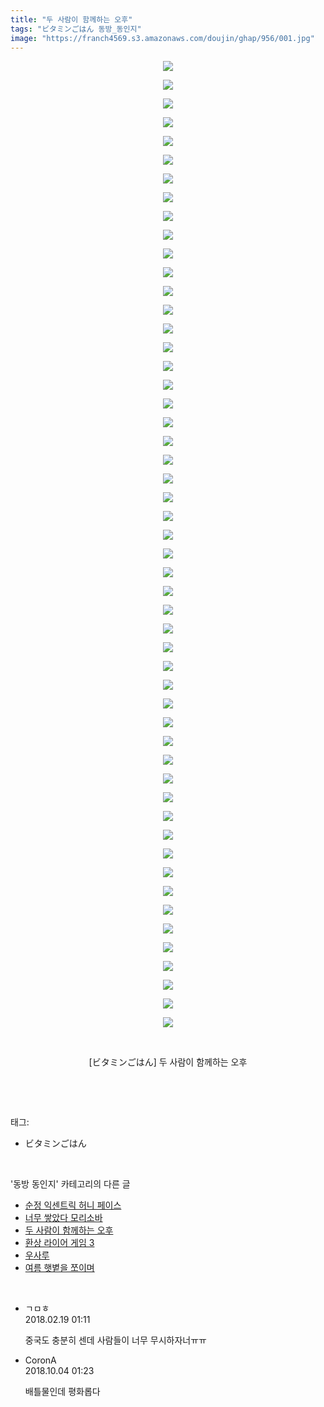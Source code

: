 ```yaml
---
title: "두 사람이 함께하는 오후"
tags: "ビタミンごはん 동방_동인지"
image: "https://franch4569.s3.amazonaws.com/doujin/ghap/956/001.jpg"
---
```

<div class="article">
<p style="text-align: center; clear: none; float: none;"><img src="{{ site.imgserver2 }}/ghap/956/001.jpg"/></p>
<p style="text-align: center; clear: none; float: none;"><img src="{{ site.imgserver2 }}/ghap/956/002.jpg"/></p>
<p style="text-align: center; clear: none; float: none;"><img src="{{ site.imgserver2 }}/ghap/956/003.jpg"/></p>
<p style="text-align: center; clear: none; float: none;"><img src="{{ site.imgserver2 }}/ghap/956/004.jpg"/></p>
<p style="text-align: center; clear: none; float: none;"><img src="{{ site.imgserver2 }}/ghap/956/005.jpg"/></p>
<p style="text-align: center; clear: none; float: none;"><img src="{{ site.imgserver2 }}/ghap/956/006.jpg"/></p>
<p style="text-align: center; clear: none; float: none;"><img src="{{ site.imgserver2 }}/ghap/956/007.jpg"/></p>
<p style="text-align: center; clear: none; float: none;"><img src="{{ site.imgserver2 }}/ghap/956/008.jpg"/></p>
<p style="text-align: center; clear: none; float: none;"><img src="{{ site.imgserver2 }}/ghap/956/009.jpg"/></p>
<p style="text-align: center; clear: none; float: none;"><img src="{{ site.imgserver2 }}/ghap/956/010.jpg"/></p>
<p style="text-align: center; clear: none; float: none;"><img src="{{ site.imgserver2 }}/ghap/956/011.jpg"/></p>
<p style="text-align: center; clear: none; float: none;"><img src="{{ site.imgserver2 }}/ghap/956/012.jpg"/></p>
<p style="text-align: center; clear: none; float: none;"><img src="{{ site.imgserver2 }}/ghap/956/013.jpg"/></p>
<p style="text-align: center; clear: none; float: none;"><img src="{{ site.imgserver2 }}/ghap/956/014.jpg"/></p>
<p style="text-align: center; clear: none; float: none;"><img src="{{ site.imgserver2 }}/ghap/956/015.jpg"/></p>
<p style="text-align: center; clear: none; float: none;"><img src="{{ site.imgserver2 }}/ghap/956/016.jpg"/></p>
<p style="text-align: center; clear: none; float: none;"><img src="{{ site.imgserver2 }}/ghap/956/017.jpg"/></p>
<p style="text-align: center; clear: none; float: none;"><img src="{{ site.imgserver2 }}/ghap/956/018.jpg"/></p>
<p style="text-align: center; clear: none; float: none;"><img src="{{ site.imgserver2 }}/ghap/956/019.jpg"/></p>
<p style="text-align: center; clear: none; float: none;"><img src="{{ site.imgserver2 }}/ghap/956/020.jpg"/></p>
<p style="text-align: center; clear: none; float: none;"><img src="{{ site.imgserver2 }}/ghap/956/021.jpg"/></p>
<p style="text-align: center; clear: none; float: none;"><img src="{{ site.imgserver2 }}/ghap/956/022.jpg"/></p>
<p style="text-align: center; clear: none; float: none;"><img src="{{ site.imgserver2 }}/ghap/956/023.jpg"/></p>
<p style="text-align: center; clear: none; float: none;"><img src="{{ site.imgserver2 }}/ghap/956/024.jpg"/></p>
<p style="text-align: center; clear: none; float: none;"><img src="{{ site.imgserver2 }}/ghap/956/025.jpg"/></p>
<p style="text-align: center; clear: none; float: none;"><img src="{{ site.imgserver2 }}/ghap/956/026.jpg"/></p>
<p style="text-align: center; clear: none; float: none;"><img src="{{ site.imgserver2 }}/ghap/956/027.jpg"/></p>
<p style="text-align: center; clear: none; float: none;"><img src="{{ site.imgserver2 }}/ghap/956/028.jpg"/></p>
<p style="text-align: center; clear: none; float: none;"><img src="{{ site.imgserver2 }}/ghap/956/029.jpg"/></p>
<p style="text-align: center; clear: none; float: none;"><img src="{{ site.imgserver2 }}/ghap/956/030.jpg"/></p>
<p style="text-align: center; clear: none; float: none;"><img src="{{ site.imgserver2 }}/ghap/956/031.jpg"/></p>
<p style="text-align: center; clear: none; float: none;"><img src="{{ site.imgserver2 }}/ghap/956/032.jpg"/></p>
<p style="text-align: center; clear: none; float: none;"><img src="{{ site.imgserver2 }}/ghap/956/033.jpg"/></p>
<p style="text-align: center; clear: none; float: none;"><img src="{{ site.imgserver2 }}/ghap/956/034.jpg"/></p>
<p style="text-align: center; clear: none; float: none;"><img src="{{ site.imgserver2 }}/ghap/956/035.jpg"/></p>
<p style="text-align: center; clear: none; float: none;"><img src="{{ site.imgserver2 }}/ghap/956/036.jpg"/></p>
<p style="text-align: center; clear: none; float: none;"><img src="{{ site.imgserver2 }}/ghap/956/037.jpg"/></p>
<p style="text-align: center; clear: none; float: none;"><img src="{{ site.imgserver2 }}/ghap/956/038.jpg"/></p>
<p style="text-align: center; clear: none; float: none;"><img src="{{ site.imgserver2 }}/ghap/956/039.jpg"/></p>
<p style="text-align: center; clear: none; float: none;"><img src="{{ site.imgserver2 }}/ghap/956/040.jpg"/></p>
<p style="text-align: center; clear: none; float: none;"><img src="{{ site.imgserver2 }}/ghap/956/041.jpg"/></p>
<p style="text-align: center; clear: none; float: none;"><img src="{{ site.imgserver2 }}/ghap/956/042.jpg"/></p>
<p style="text-align: center; clear: none; float: none;"><img src="{{ site.imgserver2 }}/ghap/956/043.jpg"/></p>
<p style="text-align: center; clear: none; float: none;"><img src="{{ site.imgserver2 }}/ghap/956/044.jpg"/></p>
<p style="text-align: center; clear: none; float: none;"><img src="{{ site.imgserver2 }}/ghap/956/045.jpg"/></p>
<p style="text-align: center; clear: none; float: none;"><img src="{{ site.imgserver2 }}/ghap/956/046.jpg"/></p>
<p style="text-align: center; clear: none; float: none;"><img src="{{ site.imgserver2 }}/ghap/956/047.jpg"/></p>
<p style="text-align: center; clear: none; float: none;"><img src="{{ site.imgserver2 }}/ghap/956/048.jpg"/></p>
<p style="text-align: center; clear: none; float: none;"><img src="{{ site.imgserver2 }}/ghap/956/049.jpg"/></p>
<p style="text-align: center; clear: none; float: none;"><img src="{{ site.imgserver2 }}/ghap/956/050.jpg"/></p>
<p style="text-align: center; clear: none; float: none;"><img src="{{ site.imgserver2 }}/ghap/956/051.jpg"/></p>
<p style="text-align: center; clear: none; float: none;"><img src="{{ site.imgserver2 }}/ghap/956/052.jpg"/></p>
<p style="text-align: center; clear: none; float: none;"><br/></p>
<p style="text-align: center; clear: none; float: none;">[ビタミンごはん] 두 사람이 함께하는 오후</p>
<p><br/></p>
</div><br/>
<div class="tagTrail">
<p>태그: </p>
<ul>
<li>ビタミンごはん</li>
</ul>
</div><br/>
<div class="another">
<p>'동방 동인지' 카테고리의 다른 글</p>
<ul>
<li><a href="/ghap_958">순정 익센트릭 허니 페이스</a></li>
<li><a href="/ghap_957">너무 쌓았다 모리소바</a></li>
<li><a href="/ghap_956">두 사람이 함께하는 오후</a></li>
<li><a href="/ghap_955">환상 라이어 게임 3</a></li>
<li><a href="/ghap_954">우사루</a></li>
<li><a href="/ghap_953">여름 햇볕을 쪼이며</a></li>
</ul>
</div><br/>
<div class="cb_module cb_fluid">
<div class="cb_wrt cb_profile">
<div class="comment">
<ul>
<li class="cb_thumb_off" id="comment15202334">
<div class="cb_comment_area">
<div class="cb_info_area">
<div class="cb_section">
<span class="cb_nick_name">ㄱㅁㅎ</span>
</div>
<div class="cb_section">
<span class="cb_date">2018.02.19 01:11 </span>
</div>
</div>
<div class="cb_dsc_comment">
<p class="cb_dsc">
											중국도 충분히 센데 사람들이 너무 무시하자너ㅠㅠ
										</p>
</div>
</div></li>
<li class="cb_thumb_off" id="comment15344618">
<div class="cb_comment_area">
<div class="cb_info_area">
<div class="cb_section">
<span class="cb_nick_name">CoronA</span>
</div>
<div class="cb_section">
<span class="cb_date">2018.10.04 01:23 </span>
</div>
</div>
<div class="cb_dsc_comment">
<p class="cb_dsc">
											배틀물인데 평화롭다
										</p>
</div>
</div></li>
</ul>
</div>
</div><!-- commentList close -->
</div><br/>
